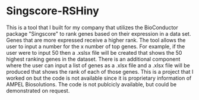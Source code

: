 # Singscore-RSHiny
This is a tool that I built for my company that utilizes the BioConductor package "Singscore" to rank genes based on their expression in a data set. Genes that are more expressed receive a higher rank. The tool allows the user to input a number for the x number of top genes. For example, if the user were to input 50 then a .xslsx file will be created that shows the 50 highest ranking genes in the dataset. There is an additional component where the user can input a list of genes as a .xlsx file and a .xlsx file will be produced that shows the rank of each of those genes. This is a project that I worked on but the code is not available since it is proprietary information of AMPEL Biosolutions. The code is not publcicly available, but could be demonstrated on request.
